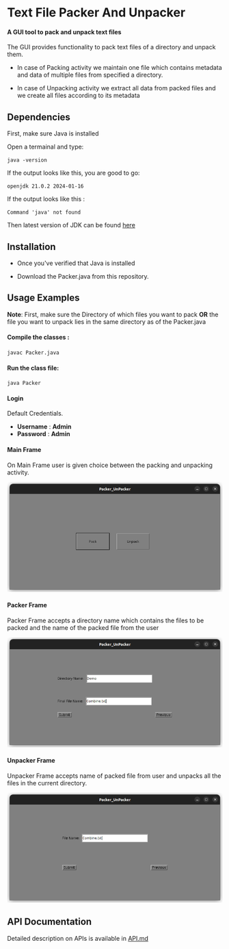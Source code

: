 # Text File Packer And Unpacker

#### A GUI tool to pack and unpack text files 

The GUI provides functionality to pack text files of a directory and unpack them. 

- In case of Packing activity we maintain one file which contains metadata and data of
multiple files from specified a directory.

- In case of Unpacking activity we extract all data from packed files and we create all files according to its
metadata 

## Dependencies 

First, make sure Java is installed

Open a termainal and type:

    java -version

If the output looks like this, you are good to go:

    openjdk 21.0.2 2024-01-16

If the output looks like this :

    Command 'java' not found

Then latest version of JDK can be found [here](https://www.oracle.com/java/technologies/downloads/)


## Installation

- Once you've verified that Java is installed 

- Download the Packer.java from this repository.

## Usage Examples

**Note**: First, make sure the Directory of which files you want to pack **OR** the file you want to unpack lies in the same directory as of the Packer.java  

#### Compile the classes :

    javac Packer.java

#### Run the class file:

    java Packer

#### Login

Default Credentials.

- **Username** : **Admin**
- **Password** : **Admin**

#### Main Frame

On Main Frame user is given choice between the packing and unpacking activity.

![Main Frame!](/assets/images/mainFrame.png "Main Frame")

#### Packer Frame

Packer Frame accepts a directory name which contains the files to be packed and the name of the packed file from the user

![Packer Frame](/assets/images/packerFrame.png "Packer Frame")

#### Unpacker Frame

Unpacker Frame accepts name of packed file from user and unpacks all the files in the current directory.

![Unpacker Frame](/assets/images/unpackerFrame.png "Unpacker Frame")

## API Documentation

Detailed description on APIs is available in [API.md](/API.md)
